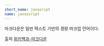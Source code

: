 ```yaml
---
short_name: javasript
name: javascript
---
```


마크다운은 일반 텍스트 기반의 경량 마크업 언어이다.

출처
[위키백과-마크다운](https://ko.wikipedia.org/wiki/%EB%A7%88%ED%81%AC%EB%8B%A4%EC%9A%B4)

